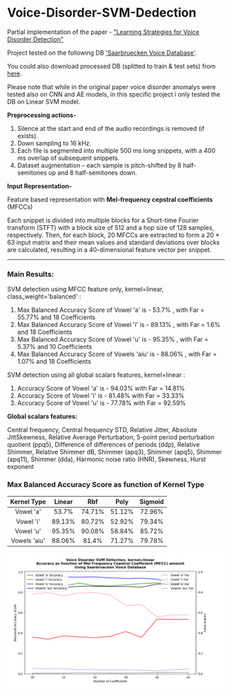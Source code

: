 # Voice-Disorder-SVM-Dedection
Partial implementation of the paper - ["Learning Strategies for Voice Disorder Detection"](/LearningStrategiesforVoiceDisorderDetection.pdf)

Project tested on the following DB ['Saarbruecken Voice Database'](http://stimmdb.coli.uni-saarland.de/help_en.php4).

You could also download processed DB (splitted to train & test sets) from [here](https://www.ynet.co.il/home/0,7340,L-8,00.html).

Please note that while in the original paper voice disorder anomalys were tested also on CNN and AE models, in this specific project i only tested the DB on Linear SVM model.

**Preprocessing actions-**
1.	Silence at the start and end of the audio recordings is removed (if exists).
2.	Down sampling to 16 kHz.
3.	Each file is segmented into multiple 500 ms long snippets, with a 400 ms overlap of subsequent snippets.
4.	Dataset augmentation – each sample is pitch-shifted by 8 half-semitones up and 8 half-semitones down.

**Input Representation-**

Feature based representation with **Mel-frequency cepstral coefficients** (MFCCs)

Each snippet is divided into multiple blocks for a Short-time Fourier transform (STFT) with a block size of 512 and a hop size of 128 samples, respectively. 
Then, for each block, 20 MFCCs are extracted to form a 20 * 63 input matrix and their mean values and standard deviations over blocks are calculated, resulting in a 40-dimensional feature vector per snippet.

---

### **Main Results:**

SVM detection using MFCC feature only, kernel=linear, class_weight='balanced' :

1. Max Balanced Accuracy Score of Vowel 'a' is - 53.7% , with Far = 55.77% and 18 Coefficients
2. Max Balanced Accuracy Score of Vowel 'i' is - 89.13% , with Far = 1.6% and 18 Coefficients
3. Max Balanced Accuracy Score of Vowel 'u' is - 95.35% , with Far = 5.37% and 10 Coefficients
4. Max Balanced Accuracy Score of Vowels 'aiu' is - 88.06% , with Far = 1.07% and 18 Coefficients


SVM detection using all global scalars features, kernel=linear :

1. Accuracy Score of Vowel 'a' is - 94.03% with Far = 14.81%
2. Accuracy Score of Vowel 'i' is - 81.48% with Far = 33.33%
3. Accuracy Score of Vowel 'u' is - 77.78% with Far = 92.59% 

**Global scalars features:**

Central frequency, Central frequency STD, Relative Jitter, Absolute JittSkewness, Relative Average Perturbation, 
5-point period perturbation quotient (ppq5), Difference of differences of periods (ddp), Relative Shimmer,
Relative Shimmer dB, Shimmer (apq3), Shimmer (apq5), Shimmer (apq11), Shimmer (dda), 
Harmonic noise ratio (HNR), Skewness, Hurst exponent

 ### Max Balanced Accuracy Score as function of Kernel Type
  
|          **Kernel Type**          |    Linear    |      Rbf     |     Poly     |    Sigmoid    |
|:---------------------------------:|:------------:|:------------:|:------------:|:-------------:|
|             Vowel 'a'             |    53.7%    |    74.71%    |    51.12%    |     72.96%    |
|             Vowel 'i'             |    89.13%    |    80.72%    |    52.92%    |     79.34%    |
|             Vowel 'u'             |    95.35%    |    90.08%    |    58.84%    |     85.72%    |
|            Vowels 'aiu'           |    88.06%    |     81.4%    |    71.27%    |     79.78%    |



![Image](/Balanced_accuracy_all_linear.PNG)
